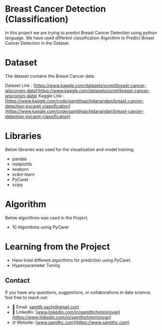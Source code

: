 # Breast Cancer Detection (Classification)

In this project we are trying to predict Breast Cancer Detection using python language. We have used different classification Algorithm to Predict Breast Cancer Detection in the Dataset. 

# Dataset

The dataset contains the  Breast Cancer data. 

          

Dataset Link : [https://www.kaggle.com/datasets/uciml/breast-cancer-wisconsin-data](https://www.kaggle.com/datasets/uciml/breast-cancer-wisconsin-data) 
Kaggle Link : [https://www.kaggle.com/code/samithsachidanandan/breast-cancer-detection-pycaret-classification](https://www.kaggle.com/code/samithsachidanandan/breast-cancer-detection-pycaret-classification)



# Libraries

Below libraries was used for the visualization and model training. 

- pandas
- matplotlib
- seaborn
- scikit-learn
- PyCaret
- scipy

# Algorithm 

Below algorithms was used in the Project. 

- 10 Algorithms using  PyCaret


# Learning from the Project 

- Have tried different algorithms for prediction using  PyCaret. 
- Hyperparameter Tuning 


## Contact
If you have any questions, suggestions, or collaborations in data science, feel free to reach out:
- 📧 Email: [samith.sachi@gmail.com](mailto:samith.sachi@gmail.com)
- 🔗 LinkedIn: [www.linkedin.com/in/samithchimminiyan](https://www.linkedin.com/in/samithchimminiyan)
- 🌐 Website: [www.samithc.com](https://www.samithc.com)
